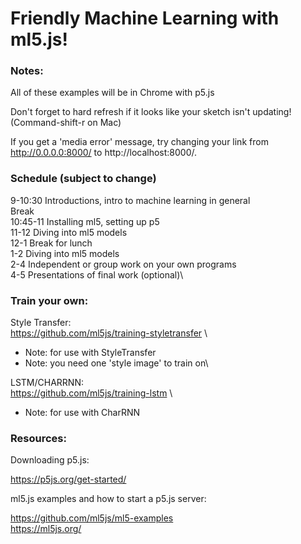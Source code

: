 # Friendly Machine Learning with ml5.js!

### Notes:

All of these examples will be in Chrome with p5.js

Don't forget to hard refresh if it looks like your sketch isn't updating! (Command-shift-r on Mac)

If you get a 'media error' message, try changing your link from http://0.0.0.0:8000/ to http://localhost:8000/.


### Schedule (subject to change)

9-10:30 	Introductions, intro to machine learning in general\
				Break\
10:45-11 	Installing ml5, setting up p5\
11-12 		Diving into ml5 models\
12-1		Break for lunch\
1-2			Diving into ml5 models\
2-4 		Independent or group work on your own programs\
4-5 		Presentations of final work (optional)\


### Train your own:

Style Transfer:\
https://github.com/ml5js/training-styletransfer \
* Note: for use with StyleTransfer
* Note: you need one 'style image' to train on\

LSTM/CHARRNN: \
https://github.com/ml5js/training-lstm \
* Note: for use with CharRNN 

### Resources:

Downloading p5.js:

https://p5js.org/get-started/

ml5.js examples and how to start a p5.js server:

https://github.com/ml5js/ml5-examples \
https://ml5js.org/
